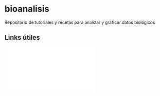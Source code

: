 # bioanalisis
Repositorio de tutoriales y recetas para analizar y graficar datos biológicos

## Links útiles
![Lista de tareas](TODO.md)
